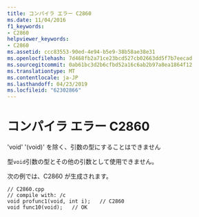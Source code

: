 ```yaml
---
title: コンパイラ エラー C2860
ms.date: 11/04/2016
f1_keywords:
- C2860
helpviewer_keywords:
- C2860
ms.assetid: ccc83553-90ed-4e94-b5e9-38b58ae38e31
ms.openlocfilehash: 7d468fb2a71ce23bcd527cb02663dd5f7b7eecad
ms.sourcegitcommit: 0ab61bc3d2b6cfbd52a16c6ab2b97a8ea1864f12
ms.translationtype: MT
ms.contentlocale: ja-JP
ms.lasthandoff: 04/23/2019
ms.locfileid: "62302866"
---
```

# <a name="compiler-error-c2860"></a>コンパイラ エラー C2860

'void' '(void)' を除く、引数の型にすることはできません

型`void`引数の型とその他の引数として使用できません。

次の例では、C2860 が生成されます。

```
// C2860.cpp
// compile with: /c
void profunc1(void, int i);   // C2860
void func10(void);   // OK
```